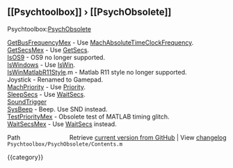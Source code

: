 ## [[Psychtoolbox]] &#8250; [[PsychObsolete]]

  
 Psychtoolbox:[PsychObsolete](PsychObsolete)  
  
  
[GetBusFrequencyMex](GetBusFrequencyMex)    - Use [MachAbsoluteTimeClockFrequency](MachAbsoluteTimeClockFrequency).   
[GetSecsMex](GetSecsMex)            - Use [GetSecs](GetSecs).  
[IsOS9](IsOS9)                 - OS9 no longer supported.  
[IsWindows](IsWindows)             - Use [IsWin](IsWin).  
[IsWinMatlabR11Style](IsWinMatlabR11Style).m - Matlab R11 style no longer supported.  
Joystick              - Renamed to Gamepad.  
[MachPriority](MachPriority)          - Use [Priority](Priority).  
[SleepSecs](SleepSecs)             - Use [WaitSecs](WaitSecs).  
[SoundTrigger](SoundTrigger)  
[SysBeep](SysBeep)               - Beep.  Use SND instead.  
[TestPriorityMex](TestPriorityMex)       - Obsolete test of MATLAB timing glitch.       
[WaitSecsMex](WaitSecsMex)           - Use [WaitSecs](WaitSecs) instead.  




<div class="code_header" style="text-align:right;">
  <span style="float:left;">Path&nbsp;&nbsp;</span> <span class="counter">Retrieve <a href=
  "https://raw.github.com/Psychtoolbox-3/Psychtoolbox-3/beta/Psychtoolbox/PsychObsolete/Contents.m">current version from GitHub</a> | View <a href=
  "https://github.com/Psychtoolbox-3/Psychtoolbox-3/commits/beta/Psychtoolbox/PsychObsolete/Contents.m">changelog</a></span>
</div>
<div class="code">
  <code>Psychtoolbox/PsychObsolete/Contents.m</code>
</div>

{{category}}